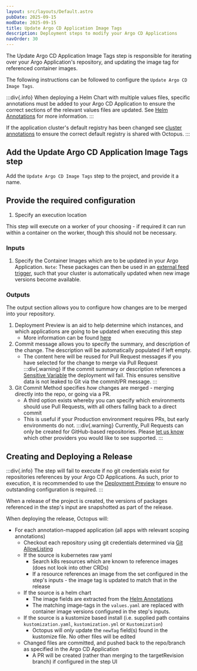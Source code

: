 ```yaml
---
layout: src/layouts/Default.astro
pubDate: 2025-09-15
modDate: 2025-09-15
title: Update Argo CD Application Image Tags
description: Deployment steps to modify your Argo CD Applications
navOrder: 30
---
```


The Update Argo CD Application Image Tags step is responsible for iterating over your Argo Application's repository, and
updating the image tag for referenced container images.

The following instructions can be followed to configure the `Update Argo CD Image Tags`.

:::div{.info}
When deploying a Helm Chart with multiple values files, specific annotations must be added to your Argo CD Application to
ensure the correct sections of the relevant values files are updated. See [Helm Annotations](/docs/argo-cd/annotations/helm-annotations) for
more information.
:::


If the application cluster's default registry has been changed see [cluster annotations](/docs/argo-cd/annotations/cluster-annotations) to ensure
the correct default registry is shared with Octopus.
:::

## Add the Update Argo CD Application Image Tags step
Add the `Update Argo CD Image Tags` step to the project, and provide it a name.

## Provide the required configuration

1. Specify an execution location

This step will execute on a worker of your choosing - if required it can run within a container on the worker, though this should not be necessary.

### Inputs

1. Specify the Container Images which are to be updated  in your Argo Application.
`Note`: These packages can then be used in an [external feed trigger](/docs/projects/project-triggers/external-feed-triggers), such that your cluster is automatically updated when new image versions become available.


### Outputs
The output section allows you to configure how changes are to be merged into your repository.

1. Deployment Preview is an aid to help determine which instances, and which applications are going to be updated when executing this step
   * More information can be found [here](/docs/argo-cd/steps/deployment-preview)
2. Commit message allows you to specify the summary, and description of the change. The description will be automatically populated if left empty.
   * The content here will be reused for Pull Request messages if you have selected for the change to merge via Pull Request
     :::div{.warning}
     If the commit summary or description references a [Sensitive Variable](/docs/projects/variables/sensitive-variables) the deployment wil fail.
     This ensures sensitive data is not leaked to Git via the commit/PR message.
     :::
3. Git Commit Method specifies _how_ changes are merged - merging directly into the repo, or going via a PR.
   * A third option exists whereby you can specify which environments should use Pull Requests, with all others falling back to a direct commit
   * This is useful if your Production environment requires PRs, but early environments do not.
:::div{.warning}
Currently, Pull Requests can only be created for GitHub-based repositories. Please [let us know](https://oc.to/roadmap-argo-cd) which other providers you would like to see supported.
:::

## Creating and Deploying a Release
:::div{.info}
The step will fail to execute if no git credentials exist for repositories references by your Argo CD Applications.
As such, prior to execution, it is recommended to use the [Deployment Preview](/docs/argo-cd/steps/deployment-preview) to ensure
no outstanding configuration is required.
:::

When a release of the project is created, the versions of packages referenced in the step's input are snapshotted as part of the
release.

When deploying the release, Octopus will:
* For each annotation-mapped application (all apps with relevant scoping annotations)
  * Checkout each repository using git credentials determined via [Git AllowListing](/docs/infrastructure/git-credentials#repository-restrictions)
  * If the source is kubernetes raw yaml
    * Search k8s resources which are known to reference images (does not look into other CRDs)
    * If a resource references an image from the set configured in the step's inputs - the image tag is updated to match that in the release
  * If the source is a helm chart
    * The image fields are extracted from the [Helm Annotations](/docs/argo-cd/annotations/helm-annotations)
    * The matching image-tags in the `values.yaml` are replaced with container image versions configured in the step's inputs.
  * If the source is a kustomize based install (i.e. supplied path contains  `kustomization.yaml`, `kustomization.yml` or `Kustomization`)
    * Octopus will _only_ update the `newTag` field(s) found in the kustomize file. No other files will be edited
  * Changed files are committed, and pushed back to the repo/branch as specified in the Argo CD Application
    * A PR will be created (rather than merging to the targetRevision branch) if configured in the step UI 